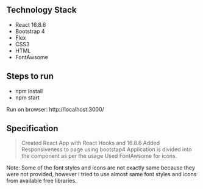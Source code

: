 ## Technology Stack

* React 16.8.6
* Bootstrap 4
* Flex
* CSS3
* HTML
* FontAwsome

## Steps to run

* npm install
* npm start
 
Run on browser: http://localhost:3000/

## Specification

> Created React App with React Hooks and 16.8.6
> Added Responsiveness to page using bootstap4
> Application is divided into the component as per the usage
> Used FontAwsome for icons.


Note: Some of the font styles and icons are not exactly same because they were not provided, however i tried to use almost same font styles and icons from available free libraries. 
